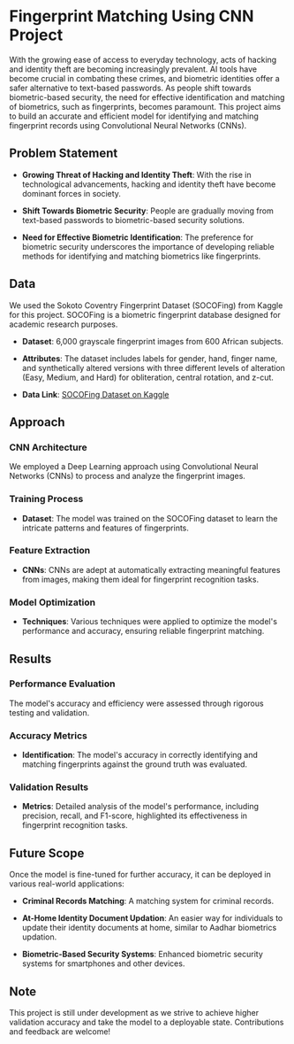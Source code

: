 # Fingerprint Matching Using CNN Project

With the growing ease of access to everyday technology, acts of hacking and identity theft are becoming increasingly prevalent. AI tools have become crucial in combating these crimes, and biometric identities offer a safer alternative to text-based passwords. As people shift towards biometric-based security, the need for effective identification and matching of biometrics, such as fingerprints, becomes paramount. This project aims to build an accurate and efficient model for identifying and matching fingerprint records using Convolutional Neural Networks (CNNs).

## Problem Statement

- **Growing Threat of Hacking and Identity Theft**: With the rise in technological advancements, hacking and identity theft have become dominant forces in society.
  
- **Shift Towards Biometric Security**: People are gradually moving from text-based passwords to biometric-based security solutions.
  
- **Need for Effective Biometric Identification**: The preference for biometric security underscores the importance of developing reliable methods for identifying and matching biometrics like fingerprints.

## Data

We used the Sokoto Coventry Fingerprint Dataset (SOCOFing) from Kaggle for this project. SOCOFing is a biometric fingerprint database designed for academic research purposes.

- **Dataset**: 6,000 grayscale fingerprint images from 600 African subjects.
  
- **Attributes**: The dataset includes labels for gender, hand, finger name, and synthetically altered versions with three different levels of alteration (Easy, Medium, and Hard) for obliteration, central rotation, and z-cut.
  
- **Data Link**: [SOCOFing Dataset on Kaggle](https://www.kaggle.com/datasets/ruizgara/socofing)

## Approach

### CNN Architecture

We employed a Deep Learning approach using Convolutional Neural Networks (CNNs) to process and analyze the fingerprint images.

### Training Process

- **Dataset**: The model was trained on the SOCOFing dataset to learn the intricate patterns and features of fingerprints.

### Feature Extraction

- **CNNs**: CNNs are adept at automatically extracting meaningful features from images, making them ideal for fingerprint recognition tasks.

### Model Optimization

- **Techniques**: Various techniques were applied to optimize the model's performance and accuracy, ensuring reliable fingerprint matching.

## Results

### Performance Evaluation

The model's accuracy and efficiency were assessed through rigorous testing and validation.

### Accuracy Metrics

- **Identification**: The model's accuracy in correctly identifying and matching fingerprints against the ground truth was evaluated.

### Validation Results

- **Metrics**: Detailed analysis of the model's performance, including precision, recall, and F1-score, highlighted its effectiveness in fingerprint recognition tasks.

## Future Scope

Once the model is fine-tuned for further accuracy, it can be deployed in various real-world applications:

- **Criminal Records Matching**: A matching system for criminal records.
  
- **At-Home Identity Document Updation**: An easier way for individuals to update their identity documents at home, similar to Aadhar biometrics updation.
  
- **Biometric-Based Security Systems**: Enhanced biometric security systems for smartphones and other devices.

## Note

This project is still under development as we strive to achieve higher validation accuracy and take the model to a deployable state. Contributions and feedback are welcome!
